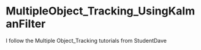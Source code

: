 # MultipleObject_Tracking_UsingKalmanFilter
I follow the Multiple Object_Tracking tutorials from StudentDave
